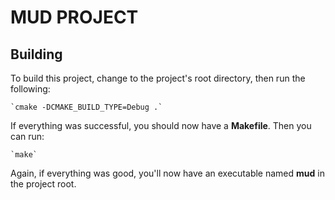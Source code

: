 # MUD PROJECT

## Building

To build this project, change to the project's root directory, then run the following:

    `cmake -DCMAKE_BUILD_TYPE=Debug .`

If everything was successful, you should now have a **Makefile**. Then you can run:

    `make`

Again, if everything was good, you'll now have an executable named **mud** in the project root.
